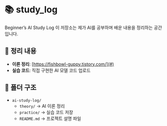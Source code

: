 # 📚 study_log
Beginner’s AI Study Log
이 저장소는 제가 AI를 공부하며 배운 내용을 정리하는 공간입니다.





## 📌 정리 내용
- **이론 정리**: [https://fishbowl-guppy.tistory.com/](#)
- **실습 코드**: 직접 구현한 AI 모델 코드 업로드





## 📂 폴더 구조
- `ai-study-log/`
  - `theory/` → AI 이론 정리
  - `practice/` → 실습 코드 저장
  - `README.md` → 프로젝트 설명 파일
